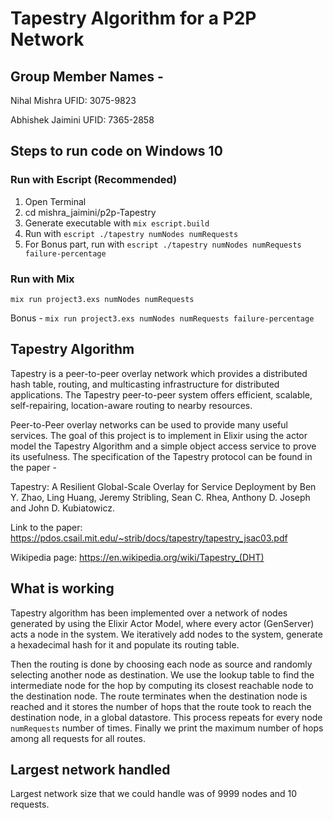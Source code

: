 # **Tapestry Algorithm for a P2P Network**

## **Group Member Names -**

Nihal Mishra UFID: 3075-9823

Abhishek Jaimini UFID: 7365-2858

## **Steps to run code on Windows 10**

### Run with Escript (Recommended)

1. Open Terminal
2. cd mishra_jaimini/p2p-Tapestry
3. Generate executable with `mix escript.build`
4. Run with `escript ./tapestry numNodes numRequests`
5. For Bonus part, run with `escript ./tapestry numNodes numRequests failure-percentage`

### Run with Mix

`mix run project3.exs numNodes numRequests`

Bonus - `mix run project3.exs numNodes numRequests failure-percentage`

## **Tapestry Algorithm**

Tapestry is a peer-to-peer overlay network which provides a distributed hash table, routing, and multicasting infrastructure for distributed applications. The Tapestry peer-to-peer system offers efficient, scalable, self-repairing, location-aware routing to nearby resources.

Peer-to-Peer overlay networks can be used to provide many useful services. The goal of this project is to implement in Elixir using the actor model the Tapestry Algorithm and a simple object access service to prove its usefulness. The specification of the Tapestry protocol can be found in the paper -

Tapestry: A Resilient Global-Scale Overlay for Service Deployment by Ben Y. Zhao, Ling Huang, Jeremy Stribling, Sean C. Rhea, Anthony D. Joseph and John D. Kubiatowicz.

Link to the paper: <https://pdos.csail.mit.edu/~strib/docs/tapestry/tapestry_jsac03.pdf>

Wikipedia page: <https://en.wikipedia.org/wiki/Tapestry_(DHT)>

## **What is working**

Tapestry algorithm has been implemented over a network of nodes generated by using the Elixir Actor Model, where every actor (GenServer) acts a node in the system. We iteratively add nodes to the system, generate a hexadecimal hash for it and populate its routing table.

Then the routing is done by choosing each node as source and randomly selecting another node as destination. We use the lookup table to find the intermediate node for the hop by computing its closest reachable node to the destination node. The route terminates when the destination node is reached and it stores the number of hops that the route took to reach the destination node, in a global datastore. This process repeats for every node `numRequests` number of times. Finally we print the maximum number of hops among all requests for all routes.

## **Largest network handled**

Largest network size that we could handle was of 9999 nodes and 10 requests.
